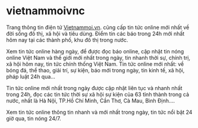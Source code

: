 # vietnammoivnc
Trang thông tin điện tử <a href= " https://vietnammoi.vn/"> Vietnammoi.vn</a>. cũng cấp tin tức online mới nhất về đời sống đô thị, xã hội và tiêu dùng. Điểm tin các báo trong 24h mới nhất hôm nay tại các thành phố, khu đô thị trong nước.

Xem tin tức online hàng ngày, để được đọc báo online, cập nhật tin nóng online Việt Nam và thế giới mới nhất trong ngày, tin nhanh thời sự, chính trị, xã hội hôm nay, tin tức chính thống Việt Nam. Tin tức online mới nhất: về bóng đá, thể thao, giải trí, sự kiện, báo mới trong ngày, tin kinh tế, xã hội, pháp luật 24h qua… 

Tin tức online mới nhất trong ngày được cập nhật liên tục và nhanh nhất trong 24h, đọc các tin tức thời sự xã hội sự kiện của 63 tỉnh thành trong cả nước, nhất là Hà Nội, TP.Hồ Chí Minh, Cần Thơ, Cà Mau, Bình Định....

Xem tin tức online thông tin nhanh và mới nhất trong ngày, tin tức nổi bật 24 giờ qua, tin nóng 24/7.
